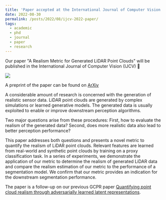 ```yaml
---
title: 'Paper accepted at the International Journal of Computer Vision (IJCV)'
date: 2022-08-30
permalink: /posts/2022/08/ijcv-2022-paper/
tags:
  - academic
  - phd
  - journal
  - paper
  - research
---
```


Our paper "A Realism Metric for Generated LiDAR Point Clouds" will be published in the International Journal of Computer Vision (IJCV) 🎉

![](https://media-exp1.licdn.com/dms/image/C4E22AQHgNG2rJx_Z6g/feedshare-shrink_800/0/1662023500738?e=1665619200&v=beta&t=dUFvJQ7CY3_DU_yfDLZ0zpcX5ZtL-L-Btpv2JhAafsc)

A preprint of the paper can be found on [ArXiv](https://arxiv.org/abs/2208.14958)

A considerable amount of research is concerned with the generation of realistic sensor data.
LiDAR point clouds are generated by complex simulations or learned generative models.
The generated data is usually exploited to enable or improve downstream perception algorithms.

Two major questions arise from these procedures:
First, how to evaluate the realism of the generated data?
Second, does more realistic data also lead to better perception performance?

This paper addresses both questions and presents a novel metric to quantify the realism of LiDAR point clouds.
Relevant features are learned from real-world and synthetic point clouds by training on a proxy classification task.
In a series of experiments, we demonstrate the application of our metric to determine the realism of generated LiDAR data and compare the realism estimation of our metric to the performance of a segmentation model.
We confirm that our metric provides an indication for the downstream segmentation performance.

The paper is a follow-up on our previous GCPR paper [Quantifying point cloud realism through adversarially learned latent representations](https://arxiv.org/abs/2109.11775).
